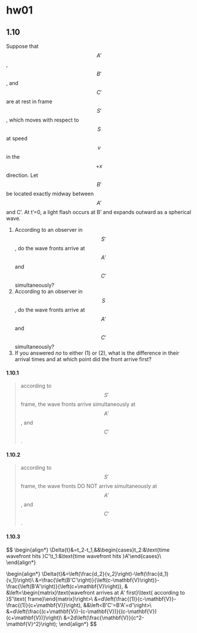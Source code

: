 # **hw01**

## 1.10

Suppose that $$A'$$, $$B'$$, and $$C'$$ are at rest in frame $$S'$$, which moves with respect to $$S$$ at speed $$v$$ in the $$+x$$ direction.  Let $$B'$$ be located exactly midway between $$A'$$ and C’.  At t’=0, a light flash occurs at B’ and expands outward as a spherical wave.  
1. According to an observer in $$S'$$, do the wave fronts arrive at $$A'$$ and $$C'$$ simultaneously?  
2. According to an observer in $$S$$, do the wave fronts arrive at $$A'$$ and $$C'$$ simultaneously?
3. If you answered *no* to either (1) or (2), what is the difference in their arrival times and at which point did the front arrive first?

#### 1.10.1
> according to $$S'$$ frame, the wave fronts arrive simultaneously at $$A'$$, and $$C'$$.

#### 1.10.2
> according to $$S'$$ frame, the wave fronts DO NOT arrive simultaneously at $$A'$$, and $$C'$$.

#### 1.10.3
$$
    \begin{align*}
    \Delta{t}&=t_2-t_1,&&\begin{cases}t_2:&\text{time wavefront hits }C'\\t_1:&\text{time wavefront hits }A'\end{cases}\\
    \end{align*}
    
$$
$$
    \begin{align*}
    \Delta{t}&=\left(\frac{d_2}{v_2}\right)-\left(\frac{d_1}{v_1}\right)\\
    &=\frac{\left(B'C'\right)}{\left(c-\mathbf{V}\right)}-\frac{\left(B'A'\right)}{\left(c+\mathbf{V}\right)},
   & &\left<\begin{matrix}\text{wavefront arrives at A' first}\\\text{ according to }S'\text{ frame}\end{matrix}\right>\\
    &=d\left(\frac{(1)}{c-\mathbf{V}}-\frac{(1)}{c+\mathbf{V}}\right),
    &&\left<B'C'=B'A'=d'\right>\\
    &=d\left(\frac{(c+\mathbf{V})-(c-\mathbf{V})}{(c-\mathbf{V})(c+\mathbf{V})}\right)\\
    &=2d\left(\frac{\mathbf{V}}{c^2-\mathbf{V}^2}\right);
    \end{align*}
$$